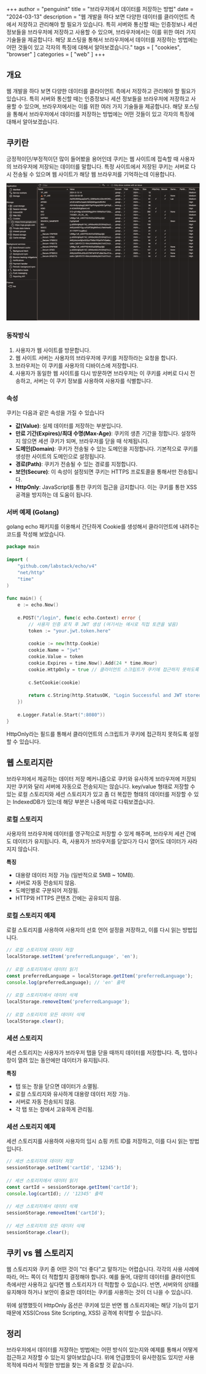 +++
author = "penguinit"
title = "브라우저에서 데이터를 저장하는 방법"
date = "2024-03-13"
description = "웹 개발을 하다 보면 다양한 데이터를 클라이언트 측에서 저장하고 관리해야 할 필요가 있습니다. 특히 서버와 통신할 때는 인증정보나 세션 정보들을 브라우저에 저장하고 사용할 수 있으며, 브라우저에서는 이를 위한 여러 가지 기술들을 제공합니다. 해당 포스팅을 통해서 브라우저에서 데이터를 저장하는 방법에는 어떤 것들이 있고 각자의 특징에 대해서 알아보겠습니다."
tags = [
"cookies", "browser"
]
categories = [
"web"
]
+++

## 개요

웹 개발을 하다 보면 다양한 데이터를 클라이언트 측에서 저장하고 관리해야 할 필요가 있습니다. 특히 서버와 통신할 때는 인증정보나 세션 정보들을 브라우저에 저장하고 사용할 수 있으며, 브라우저에서는 이를 위한 여러 가지 기술들을 제공합니다. 해당 포스팅을 통해서 브라우저에서 데이터를 저장하는 방법에는 어떤 것들이 있고 각자의 특징에 대해서 알아보겠습니다. 

## 쿠키란

긍정적이던/부정적이던 많이 들어봤을 용어인데 쿠키는 웹 사이트에 접속할 때 사용자의 브라우저에 저장되는 데이터를 말합니다. 특정 사이트에서 저장된 쿠키는 서버로 다시 전송될 수 있으며 웹 사이트가 해당 웹 브라우저를 기억하는데 이용합니다. 

![Untitled](images/Untitled.png)

### 동작방식

1. 사용자가 웹 사이트를 방문합니다.
2. 웹 사이트 서버는 사용자의 브라우저에 쿠키를 저장하라는 요청을 합니다.
3. 브라우저는 이 쿠키를 사용자의 디바이스에 저장합니다.
4. 사용자가 동일한 웹 사이트를 다시 방문하면 브라우저는 이 쿠키를 서버로 다시 전송하고, 서버는 이 쿠키 정보를 사용하여 사용자를 식별합니다.

### 속성

쿠키는 다음과 같은 속성을 가질 수 있습니다

- **값(Value)**: 실제 데이터를 저장하는 부분입니다.
- **만료 기간(Expires)/최대 수명(Max-Age)**: 쿠키의 생존 기간을 정합니다. 설정하지 않으면 세션 쿠키가 되며, 브라우저를 닫을 때 삭제됩니다.
- **도메인(Domain)**: 쿠키가 전송될 수 있는 도메인을 지정합니다. 기본적으로 쿠키를 생성한 사이트의 도메인으로 설정됩니다.
- **경로(Path)**: 쿠키가 전송될 수 있는 경로를 지정합니다.
- **보안(Secure)**: 이 속성이 설정되면 쿠키는 HTTPS 프로토콜을 통해서만 전송됩니다.
- **HttpOnly**: JavaScript를 통한 쿠키의 접근을 금지합니다. 이는 쿠키를 통한 XSS 공격을 방지하는 데 도움이 됩니다.

### 서버 예제 (Golang)

golang echo 패키지를 이용해서 간단하게 Cookie를 생성해서 클라이언트에 내려주는 코드를 작성해 보았습니다.

```go
package main

import (
    "github.com/labstack/echo/v4"
    "net/http"
    "time"
)

func main() {
    e := echo.New()

    e.POST("/login", func(c echo.Context) error {
        // 사용자 인증 로직 후 JWT 생성 (여기서는 예시로 직접 토큰을 넣음)
        token := "your.jwt.token.here"

        cookie := new(http.Cookie)
        cookie.Name = "jwt"
        cookie.Value = token
        cookie.Expires = time.Now().Add(24 * time.Hour)
        cookie.HttpOnly = true // 클라이언트 스크립트가 쿠키에 접근하지 못하도록 함

        c.SetCookie(cookie)

        return c.String(http.StatusOK, "Login Successful and JWT stored in cookie")
    })

    e.Logger.Fatal(e.Start(":8080"))
}
```

HttpOnly라는 필드를 통해서 클라이언트의 스크립트가 쿠키에 접근하지 못하도록 설정할 수 있습니다. 

## 웹 스토리지란

브라우저에서 제공하는 데이터 저장 메커니즘으로 쿠키와 유사하게 브라우저에 저장되지만 쿠키와 달리 서버에 자동으로 전송되지는 않습니다. key/value 형태로 저장할 수 있는 로컬 스토리지와 세션 스토리지가 있고 좀 더 복잡한 형태의 데이터를 저장할 수 있는 IndexedDB가 있는데 해당 부분은 나중에 따로 다뤄보겠습니다. 

### 로컬 스토리지

사용자의 브라우저에 데이터를 영구적으로 저장할 수 있게 해주며, 브라우저 세션 간에도 데이터가 유지됩니다. 즉, 사용자가 브라우저를 닫았다가 다시 열어도 데이터가 사라지지 않습니다.

**특징**

- 대용량 데이터 저장 가능 (일반적으로 5MB ~ 10MB).
- 서버로 자동 전송되지 않음.
- 도메인별로 구분되어 저장됨.
- HTTP와 HTTPS 콘텐츠 간에는 공유되지 않음.

### 로컬 스토리지 예제

로컬 스토리지를 사용하여 사용자의 선호 언어 설정을 저장하고, 이를 다시 읽는 방법입니다.

```jsx
// 로컬 스토리지에 데이터 저장
localStorage.setItem('preferredLanguage', 'en');

// 로컬 스토리지에서 데이터 읽기
const preferredLanguage = localStorage.getItem('preferredLanguage');
console.log(preferredLanguage); // 'en' 출력

// 로컬 스토리지에서 데이터 삭제
localStorage.removeItem('preferredLanguage');

// 로컬 스토리지의 모든 데이터 삭제
localStorage.clear();
```

### 세션 스토리지

세션 스토리지는 사용자가 브라우저 탭을 닫을 때까지 데이터를 저장합니다. 즉, 탭이나 창이 열려 있는 동안에만 데이터가 유지됩니다.

**특징**

- 탭 또는 창을 닫으면 데이터가 소멸됨.
- 로컬 스토리지와 유사하게 대용량 데이터 저장 가능.
- 서버로 자동 전송되지 않음.
- 각 탭 또는 창에서 고유하게 관리됨.

### 세션 스토리지 예제

세션 스토리지를 사용하여 사용자의 임시 쇼핑 카트 ID를 저장하고, 이를 다시 읽는 방법입니다.

```jsx
// 세션 스토리지에 데이터 저장
sessionStorage.setItem('cartId', '12345');

// 세션 스토리지에서 데이터 읽기
const cartId = sessionStorage.getItem('cartId');
console.log(cartId); // '12345' 출력

// 세션 스토리지에서 데이터 삭제
sessionStorage.removeItem('cartId');

// 세션 스토리지의 모든 데이터 삭제
sessionStorage.clear();

```

## 쿠키 vs 웹 스토리지

웹 스토리지와 쿠키 중 어떤 것이 "더 좋다"고 말하기는 어렵습니다. 각각의 사용 사례에 따라, 어느 쪽이 더 적합할지 결정해야 합니다. 예를 들어, 대량의 데이터를 클라이언트 측에서만 사용하고 싶다면 웹 스토리지가 더 적합할 수 있습니다. 반면, 서버와의 상태를 유지해야 하거나 보안이 중요한 데이터는 쿠키를 사용하는 것이 더 나을 수 있습니다.

위에 설명했듯이 HttpOnly 옵션은 쿠키에 있은 반면 웹 스토리지에는 해당 기능이 없기 때문에 XSS(Cross Site Scripting, XSS) 공격에 취약할 수 있습니다. 

## 정리

브라우저에서 데이터를 저장하는 방법에는 어떤 방식이 있는지와 예제를 통해서 어떻게 접근하고 저장할 수 있는지 알아보았습니다. 위에 언급했듯이 유사한점도 있지만 사용 목적에 따라서 적절한 방법을 찾는 게 중요할 것 같습니다.